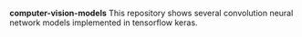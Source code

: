 **computer-vision-models**
This repository shows several convolution neural network models implemented in tensorflow keras.
